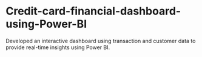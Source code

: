 # Credit-card-financial-dashboard-using-Power-BI
Developed an interactive dashboard using transaction and customer data to provide real-time insights using Power BI.

